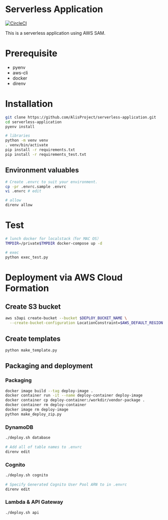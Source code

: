 # Serverless Application
[![CircleCI](https://circleci.com/gh/AlisProject/serverless-application.svg?style=svg)](https://circleci.com/gh/AlisProject/serverless-application)  

This is a serverless application using AWS SAM.

# Prerequisite
- pyenv
- aws-cli
- docker
- direnv

# Installation

```bash
git clone https://github.com/AlisProject/serverless-application.git
cd serverless-application
pyenv install

# libraries
python -m venv venv
. venv/bin/activate
pip install -r requirements.txt
pip install -r requirements_test.txt
```

## Environment valuables

```bash
# Create .envrc to suit your environment.
cp -pr .envrc.sample .envrc
vi .envrc # edit

# allow
direnv allow
```

# Test
```bash
# lunch docker for localstack（for MAC OS）
TMPDIR=/private$TMPDIR docker-compose up -d

# exec
python exec_test.py
```

# Deployment via AWS Cloud Formation

## Create S3 bucket

```bash
aws s3api create-bucket --bucket $DEPLOY_BUCKET_NAME \
  --create-bucket-configuration LocationConstraint=$AWS_DEFAULT_REGION
```

## Create templates

```bash
python make_template.py
```

## Packaging and deployment


### Packaging

```bash
docker image build --tag deploy-image .
docker container run -it --name deploy-container deploy-image
docker container cp deploy-container:/workdir/vendor-package .
docker container rm deploy-container
docker image rm deploy-image
python make_deploy_zip.py
```

### DynamoDB
```bash
./deploy.sh database
  
# Add all of table names to .envrc
direnv edit
```


### Cognito


```bash
./deploy.sh cognito
  
# Specify Generated Cognito User Pool ARN to in .envrc
direnv edit  
```

### Lambda & API Gateway
```bash
./deploy.sh api
```
